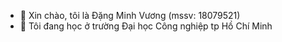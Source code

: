 - 👋 Xin chào, tôi là Đặng Minh Vương (mssv: 18079521)
- 🌱 Tôi đang học ở trường Đại học Công nghiệp tp Hồ Chí Minh
